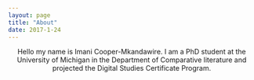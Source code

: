 ```yaml
---
layout: page
title: "About"
date: 2017-1-24
---
```

<center>
Hello my name is Imani Cooper-Mkandawire. I am a PhD student at the University of Michigan in the Department of Comparative literature and projected the Digital Studies Certificate Program.</center>
